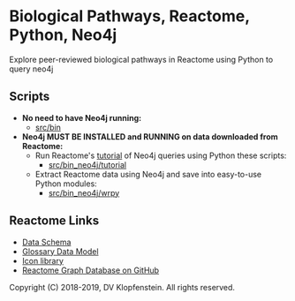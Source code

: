 # Biological Pathways, Reactome, Python, Neo4j
Explore peer-reviewed biological pathways in Reactome using Python to query neo4j

## **Scripts**
  * **No need to have Neo4j running:**    
    * [src/bin](/src/bin)     
  * **Neo4j MUST BE INSTALLED and RUNNING on data downloaded from Reactome:**    
    * Run Reactome's [tutorial](https://reactome.org/dev/graph-database/extract-participating-molecules) of Neo4j queries using Python these scripts:    
       * [src/bin_neo4j/tutorial](src/bin_neo4j/tutorial)
    * Extract Reactome data using Neo4j and save into easy-to-use Python modules:
      * [src/bin_neo4j/wrpy](src/bin_neo4j/wrpy)


## Reactome Links
  * [Data Schema](https://reactome.org/content/schema/DatabaseObject)    
  * [Glossary Data Model](http://wiki.reactome.org/index.php/Glossary_Data_Model)    
  * [Icon library](https://reactome.org/icon-lib)    
  * [Reactome Graph Database on GitHub](https://github.com/reactome/graph-core)    

Copyright (C) 2018-2019, DV Klopfenstein. All rights reserved.
